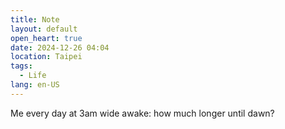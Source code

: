 ```yaml
---
title: Note
layout: default
open_heart: true
date: 2024-12-26 04:04
location: Taipei
tags: 
  - Life
lang: en-US
---
```


Me every day at 3am wide awake: how much longer until dawn?
